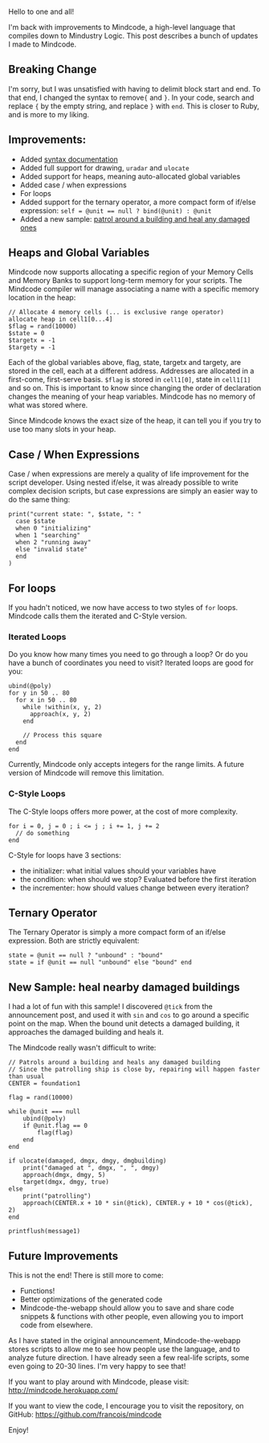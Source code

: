 Hello to one and all!

I'm back with improvements to Mindcode, a high-level language that compiles down to Mindustry Logic. This post describes a bunch of updates I made to Mindcode.

## Breaking Change

I'm sorry, but I was unsatisfied with having to delimit block start and end. To that end, I changed the syntax to remove`{` and `}`. In your code, search and replace `{` by the empty string, and replace `}` with `end`. This is closer to Ruby, and is more to my liking.

## Improvements:

* Added [syntax documentation](https://github.com/francois/mindcode/blob/main/doc/syntax/SYNTAX.markdown)
* Added full support for drawing, `uradar` and `ulocate`
* Added support for heaps, meaning auto-allocated global variables
* Added case / when expressions
* For loops
* Added support for the ternary operator, a more compact form of if/else expression: `self = @unit == null ? bind(@unit) : @unit`
* Added a new sample: [patrol around a building and heal any damaged ones](http://mindcode.herokuapp.com/?s=heal-damaged-building)

## Heaps and Global Variables

Mindcode now supports allocating a specific region of your Memory Cells and Memory Banks to support long-term memory for your scripts. The Mindcode compiler will manage associating a name with a specific memory location in the heap:

```
// Allocate 4 memory cells (... is exclusive range operator)
allocate heap in cell1[0...4]
$flag = rand(10000)
$state = 0
$targetx = -1
$targety = -1
```

Each of the global variables above, flag, state, targetx and targety, are stored in the cell, each at a different address. Addresses are allocated in a first-come, first-serve basis. `$flag` is stored in `cell1[0]`, state in `cell1[1]` and so on. This is important to know since changing the order of declaration changes the meaning of your heap variables. Mindcode has no memory of what was stored where.

Since Mindcode knows the exact size of the heap, it can tell you if you try to use too many slots in your heap.

## Case / When Expressions

Case / when expressions are merely a quality of life improvement for the script developer. Using nested if/else, it was already possible to write complex decision scripts, but case expressions are simply an easier way to do the same thing:

```
print("current state: ", $state, ": "
  case $state
  when 0 "initializing"
  when 1 "searching"
  when 2 "running away"
  else "invalid state"
  end
)
```

## For loops

If you hadn't noticed, we now have access to two styles of `for` loops. Mindcode calls them the iterated and C-Style version.

### Iterated Loops

Do you know how many times you need to go through a loop? Or do you have a bunch of coordinates you need to visit? Iterated loops are good for you:

```
ubind(@poly)
for y in 50 .. 80
  for x in 50 .. 80
    while !within(x, y, 2)
      approach(x, y, 2)
    end

    // Process this square
  end
end
```

Currently, Mindcode only accepts integers for the range limits. A future version of Mindcode will remove this limitation.

### C-Style Loops

The C-Style loops offers more power, at the cost of more complexity.

```
for i = 0, j = 0 ; i <= j ; i += 1, j += 2
  // do something
end
```

C-Style for loops have 3 sections:

* the initializer: what initial values should your variables have
* the condition: when should we stop? Evaluated before the first iteration
* the incrementer: how should values change between every iteration?

## Ternary Operator

The Ternary Operator is simply a more compact form of an if/else expression. Both are strictly equivalent:

```
state = @unit == null ? "unbound" : "bound"
state = if @unit == null "unbound" else "bound" end
```

## New Sample: heal nearby damaged buildings

I had a lot of fun with this sample! I discovered `@tick` from the announcement post, and used it with `sin` and `cos` to go around a specific point on the map. When the bound unit detects a damaged building, it approaches the damaged building and heals it.

The Mindcode really wasn't difficult to write:

```
// Patrols around a building and heals any damaged building
// Since the patrolling ship is close by, repairing will happen faster than usual
CENTER = foundation1

flag = rand(10000)

while @unit === null
    ubind(@poly)
    if @unit.flag == 0
        flag(flag)
    end
end

if ulocate(damaged, dmgx, dmgy, dmgbuilding)
    print("damaged at ", dmgx, ", ", dmgy)
    approach(dmgx, dmgy, 5)
    target(dmgx, dmgy, true)
else
    print("patrolling")
    approach(CENTER.x + 10 * sin(@tick), CENTER.y + 10 * cos(@tick), 2)
end

printflush(message1)
```

## Future Improvements

This is not the end! There is still more to come:

* Functions!
* Better optimizations of the generated code
* Mindcode-the-webapp should allow you to save and share code snippets & functions with other people, even allowing you to import code from elsewhere.

As I have stated in the original announcement, Mindcode-the-webapp stores scripts to allow me to see how people use the language, and to analyze future direction. I have already seen a few real-life scripts, some even going to 20-30 lines. I'm very happy to see that!

If you want to play around with Mindcode, please visit: http://mindcode.herokuapp.com/

If you want to view the code, I encourage you to visit the repository, on GitHub: https://github.com/francois/mindcode

Enjoy!
